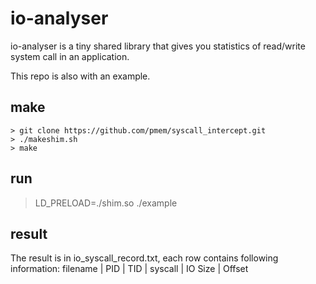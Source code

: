 # io-analyser
io-analyser is a tiny shared library that gives you statistics of read/write system call in an application.

This repo is also with an example.

## make
```
> git clone https://github.com/pmem/syscall_intercept.git
> ./makeshim.sh
> make
```

## run

> LD_PRELOAD=./shim.so ./example

## result
The result is in io_syscall_record.txt, each row contains following information: filename | PID | TID | syscall | IO Size | Offset 
